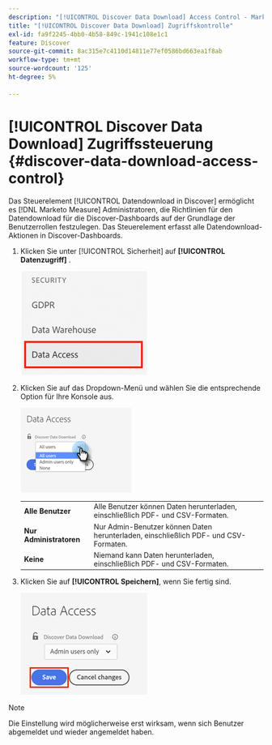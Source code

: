 ```yaml
---
description: "[!UICONTROL Discover Data Download] Access Control - Marketo Measure - Produktdokumentation"
title: "[!UICONTROL Discover Data Download] Zugriffskontrolle"
exl-id: fa9f2245-4bb0-4b58-849c-1941c108e1c1
feature: Discover
source-git-commit: 8ac315e7c4110d14811e77ef0586bd663ea1f8ab
workflow-type: tm+mt
source-wordcount: '125'
ht-degree: 5%

---
```


# [!UICONTROL Discover Data Download] Zugriffssteuerung {#discover-data-download-access-control}

Das Steuerelement [!UICONTROL Datendownload in Discover] ermöglicht es [!DNL Marketo Measure] Administratoren, die Richtlinien für den Datendownload für die Discover-Dashboards auf der Grundlage der Benutzerrollen festzulegen. Das Steuerelement erfasst alle Datendownload-Aktionen in Discover-Dashboards.

1. Klicken Sie unter [!UICONTROL Sicherheit] auf **[!UICONTROL Datenzugriff]** .

   ![](assets/discover-data-download-access-control-1.png)

1. Klicken Sie auf das Dropdown-Menü und wählen Sie die entsprechende Option für Ihre Konsole aus.

   ![](assets/discover-data-download-access-control-2.png)

   <table>
    <tr>
     <td><strong>Alle Benutzer</strong></td>
     <td>Alle Benutzer können Daten herunterladen, einschließlich PDF- und CSV-Formaten.</td>
    </tr>
    <tr>
     <td><strong>Nur Administratoren</strong></td>
     <td>Nur Admin-Benutzer können Daten herunterladen, einschließlich PDF- und CSV-Formaten.</td>
    </tr>
    <tr>
     <td><strong>Keine</strong></td>
     <td>Niemand kann Daten herunterladen, einschließlich PDF- und CSV-Formaten.</td>
    </tr>
   </table>

1. Klicken Sie auf **[!UICONTROL Speichern]**, wenn Sie fertig sind.

   ![](assets/discover-data-download-access-control-3.png)

>[!NOTE]
>
>Die Einstellung wird möglicherweise erst wirksam, wenn sich Benutzer abgemeldet und wieder angemeldet haben.
